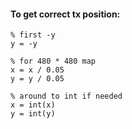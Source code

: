 #### To get correct tx position:
```
% first -y
y = -y

% for 480 * 480 map
x = x / 0.05
y = y / 0.05

% around to int if needed
x = int(x)
y = int(y)
```
